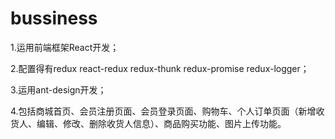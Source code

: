 # bussiness
1.运用前端框架React开发；

2.配置得有redux  react-redux  redux-thunk  redux-promise  redux-logger；

3.运用ant-design开发；

4.包括商城首页、会员注册页面、会员登录页面、购物车、个人订单页面（新增收货人、编辑、修改、删除收货人信息）、商品购买功能、图片上传功能。
